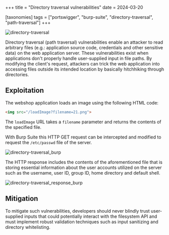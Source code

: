 +++
title = "Directory traversal vulnerabilities"
date = 2024-03-20

[taxonomies]
tags = ["portswigger", "burp-suite", "directory-traversal", "path-traversal"]
+++


![directory-traversal](/pictures/path-traversal.svg)


Directory traversal (path traversal) vulnerabilities enable an attacker
to read arbitrary files (e.g.: application source code, credentials
and other sensitive data) on the web application server.
These vulnerabilities exist when applications don't properly handle
user-supplied input in file paths.
By modifying the client's request, attackers can trick the web application
into accessing files outside its intended location by basically 
hitchhiking through directories.


<!-- more -->


## Exploitation

The webshop application loads an image using the following HTML code:

```html
<img src="/loadImage?filename=21.png">
```

The `loadImage` URL takes a `filename` parameter and returns the contents
of the specified file.

With Burp Suite this HTTP GET request can be intercepted and modified to
request the `/etc/passwd` file of the server.

![directory-traversal_burp](/pictures/directory-traversal_request.png)

The HTTP response includes the contents of the aforementioned file
that is storing essential information about the user accounts utilized
on the server such as the username, user ID, group ID, home directory
and default shell.

![directory-traversal_response_burp](/pictures/directory-traversal_response.png)

## Mitigation

To mitigate such vulnerabilities, developers should never blindly trust
user-supplied inputs that could potentially interact with the
filesystem API and must implement robust validation techniques such as
input sanitizing and directory whitelisting.
